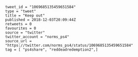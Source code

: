 ```
tweet_id = "1069685135459651584"
type = "tweet"
title = "Keep out"
published = 2018-12-03T20:09:44Z
retweets = 0
favourites = 0
source = "twitter"
twitter_account = "norms_ps4"
source_url = "https://twitter.com/norms_ps4/status/1069685135459651584"
tag = [ "ps4share", "reddeadredemption2",]
```

<p class='image'><img src='http://mnf.m17s.net/2018/12/03/DthI9bDWwAAWTqW.jpg' alt=''></p>

